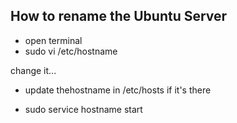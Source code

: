## How to rename the Ubuntu Server

- open terminal
 - sudo vi /etc/hostname

 change it...

  - update thehostname in /etc/hosts if it's there

- sudo service hostname start 

## 


